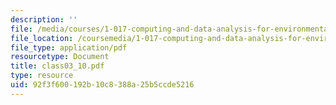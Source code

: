 ```yaml
---
description: ''
file: /media/courses/1-017-computing-and-data-analysis-for-environmental-applications-fall-2003/92f3f600192b10c8388a25b5ccde5216_class03_10.pdf
file_location: /coursemedia/1-017-computing-and-data-analysis-for-environmental-applications-fall-2003/92f3f600192b10c8388a25b5ccde5216_class03_10.pdf
file_type: application/pdf
resourcetype: Document
title: class03_10.pdf
type: resource
uid: 92f3f600-192b-10c8-388a-25b5ccde5216
---
```

